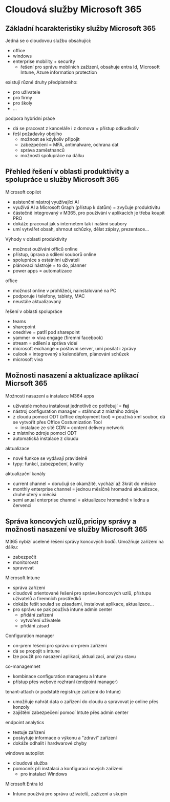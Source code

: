 # Cloudová služby Microsoft 365

## Základní hcarakteristiky služby Microsoft 365

Jedná se o cloudovou službu obsahující:
- office
- windows
- enterprise mobility + security
  - řešení pro správu mobilních zažízení, obsahuje entra Id, Microsoft Intune, Azure information protection

existují různé druhy předplatného:
- pro uživatele
- pro firmy
- pro školy
- ...

podpora hybridní práce
- dá se pracovat z kanceláře i z domova = přístup odkudkoliv
- řeší požadavky obojího
  - možnost se kdykoliv připojit
  - zabezpečení = MFA, antimalware, ochrana dat
  - správa zaměstnanců
  - možnosti spolupráce na dálku

## Přehled řešení v oblasti produktivity a spolupráce u služby Microsoft 365

Microsoft copilot
- asistenční nástroj využívající AI
- využívá AI a Microsoft Graph (přístup k datům) = zvyčuje produktivitu
- částečně integrovaný v M365, pro používání v aplikacích je třeba koupit PRO
- dokáže pracovat jak s internetem tak i našimi soubory
- umí vytvářet obsah, shrnout schůzky, dělat zápisy, prezentace...

Výhody v oblasti produktivity
- možnost oužívání officů online
- přístup, úprava a sdílení souborů online
- spolupráce s ostatními uživateli
- plánovací nástroje = to do, planner
- power apps = automatizace

office
- možnost online v prohlížeči, nainstalované na PC
- podporuje i telefony, tablety, MAC
- neustále aktualizovaný

řešení v oblasti spolupráce
- teams
- sharepoint
- onedrive = patří pod sharepoint
- yammer => viva engage (firemní facebook)
- stream = sdílení a správa videí
- microsoft exchange = poštovní server, umí posílat i zprávy
- oulook = integrovaný s kalendářem, plánování schůzek
- microsoft viva

## Možnosti nasazení a aktualizace aplikací Micrsoft 365

Možnosti nasazení a instalace M364 apps
- uživatelé mohou instalovat jednotlivě co potřebují = **fuj**
- nástroj configuration manager = stáhnout z místního zdroje
- z cloudu pomocí ODT (office deployment tool) = používá xml soubor, dá se vytvořit přes Office Costumization Tool
  - instalace ze sítě CDN = content delivery network
- z místního zdroje pomocí ODT
- automatická instalace z cloudu

aktualizace
- nové funkce se vydávají pravidelně
- typy: funkcí, zabezpečení, kvality

aktualizační kanály
- current channel = doručují se okamžitě, vychází až 3krát do měsíce
- monthly enterprise channel = jednou měsíčně hromadná aktualizace, druhé úterý v měcísi
- semi anual enterprise channel = aktualizace hromadně v lednu a červenci

## Správa koncových uzlů,pricipy správy a možnosti nasazení ve služby Microsoft 365

M365 nybízí ucelené řešení správy koncových bodů. Umožňuje zařízení na dálku:
- zabezpečit
- monitorovat
- spravovat

Microsoft Intune
- správa zařízení
- cloudově orientované řešení pro správu koncových uzlů, přístupu uživatelů a firemních prostředků
- dokáže řešit soulad se zásadami, instalovat aplikace, aktualizace...
- pro správu se pak používá intune admin center
  - přidání zařízení
  - vytvoření uživatele
  - přidání zásad

Configuration manager
- on-prem řešení pro správu on-prem zařízení
- dá se propojit s intune
- lze použít pro nasazení aplikací, aktualizací, analýzu stavu

co-managemnet
- kombinace configuration manageru a Intune
- přístup přes webové rozhraní (endpoint manager)

tenant-attach (v podstatě registruje zařízení do Intune)
- umožňuje nahrát data o zařízení do cloudu a spravovat je online přes konzoly
- zajištění zabezpečení pomocí Intute přes admin center

endpoint analytics
- testuje zařízení
- poskytuje informace o výkonu a "zdraví" zařízení
- dokáže odhalit i hardwarové chyby

windows autopilot
- cloudová služba
- pomocník při instalaci a konfiguraci nových zařízení
  - pro instalaci Windows

Microsoft Entra Id
- Intune používá pro správu uživatelů, zažízení a skupin

